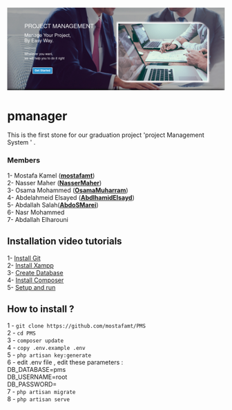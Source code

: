 ![](https://github.com/mostafamt/MyRepo/blob/master/home.png)
# pmanager
This is the first stone for our graduation project 'project Management System ' .

### Members
1- Mostafa Kamel ([**mostafamt**](https://www.github.com/mostafamt))<br>
2- Nasser Maher ([**NasserMaher**](https://www.github.com/NasserMaher))<br>
3- Osama Mohammed ([**OsamaMuharram**](https://www.github.com/OsamaMuharram))<br>
4- Abdelahmeid Elsayed ([**AbdlhamidElsayd**](https://github.com/AbdlhamidElsayd))<br>
5- Abdallah Salah([**AbdoSMarei**](https://github.com/AbdoSMarei))<br>
6- Nasr Mohammed<br>
7- Abdallah Elharouni <br>

## Installation video tutorials
1- [Install Git](https://www.youtube.com/watch?v=LVRKNxteHlA&list=PLoEshgDAP9LLimxRT6-p82jFPd3WKeUc7&index=6&t=1s)<br>
2- [Install Xampp](https://www.youtube.com/watch?v=FG03K5MzeBk&list=PLoEshgDAP9LLimxRT6-p82jFPd3WKeUc7&index=2&t=0s)<br>
3- [Create Database](https://www.youtube.com/watch?v=oANlvT2QT8c&list=PLoEshgDAP9LLimxRT6-p82jFPd3WKeUc7&index=3&t=0s)<br>
4- [Install Composer](https://www.youtube.com/watch?v=n5uj92GiXbo&list=PLoEshgDAP9LLimxRT6-p82jFPd3WKeUc7&index=4&t=0s)<br>
5- [Setup and run](https://www.youtube.com/watch?v=ZmKNDeEoE1I&list=PLoEshgDAP9LLimxRT6-p82jFPd3WKeUc7&index=5&t=0s)<br>


## How to install ?
1 -  ```git clone https://github.com/mostafamt/PMS``` <br>
2 - ```cd PMS``` <br>
3 - ```composer update``` <br>
4 - ```copy .env.example .env``` <br>
5 - ```php artisan key:generate``` <br>
6 - edit .env file , edit these parameters : <br>
    DB_DATABASE=pms <br>
    DB_USERNAME=root <br>
    DB_PASSWORD= <br>
7 - ```php artisan migrate``` <br>
8 - ```php artisan serve``` <br>
